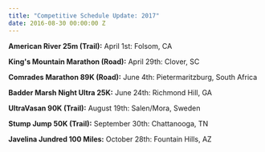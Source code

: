 ```yaml
---
title: "Competitive Schedule Update: 2017"
date: 2016-08-30 00:00:00 Z
---
```


**American River 25m (Trail):** April 1st: Folsom, CA

**King's Mountain Marathon (Road):** April 29th: Clover, SC

**Comrades Marathon 89K (Road):** June 4th: Pietermaritzburg, South Africa

**Badder Marsh Night Ultra 25K:**  June 24th: Richmond Hill, GA

**UltraVasan 90K (Trail):** August 19th: Salen/Mora, Sweden

**Stump Jump 50K (Trail):** September 30th: Chattanooga, TN

**Javelina Jundred 100 Miles:** October 28th: Fountain Hills, AZ
